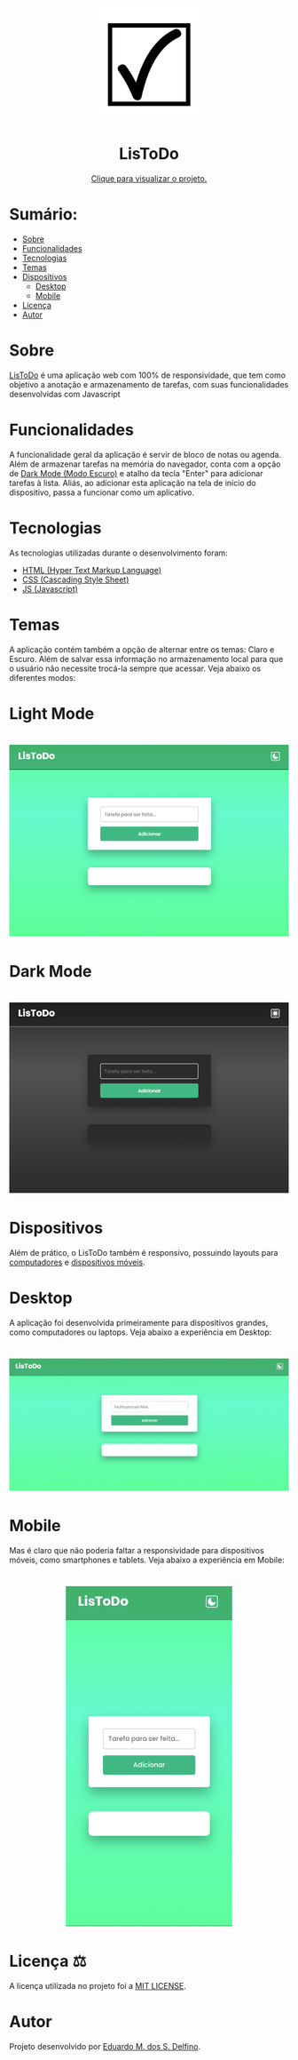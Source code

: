 <h1 align="center"><img alt="logo LisToDo" title="LisToDo" src="todo-list-icon.png" width="200px" height="200px"/><h1>
<h1 align="center">LisToDo</h1>
<p align="center"><a href="https://listodo.vercel.app">Clique para visualizar o projeto.</a></p>

<h1>Sumário:</h1>

* [Sobre](#about)
* [Funcionalidades](#functionalities)
* [Tecnologias](#technologies)
* [Temas](#themes)
* [Dispositivos](#devices)
    * [Desktop](#desktop)
    * [Mobile](#mobile)
* [Licença](#license)
* [Autor](#author)


<h1 id="about">Sobre</h1>
<p><a href="https://listodo.vercel.app">LisToDo</a> é uma aplicação web com 100% de responsividade, que tem como objetivo a anotação e armazenamento de tarefas, com suas funcionalidades desenvolvidas com Javascript</p>

<h1 id="functionalities">Funcionalidades</h1>
<p>A funcionalidade geral da aplicação é servir de bloco de notas ou agenda. Além de armazenar tarefas na memória do navegador, conta com a opção de <a href="#dark" title="Dark Mode">Dark Mode (Modo Escuro)</a> e atalho da tecla "Enter" para adicionar tarefas à lista. Aliás, ao adicionar esta aplicação na tela de início do dispositivo, passa a funcionar como um aplicativo.</p>

<h1 id="technologies">Tecnologias</h1>
<p>As tecnologias utilizadas durante o desenvolvimento foram:
<ul>
<li><a href="https://html.com/" title="HTML">HTML (Hyper Text Markup Language)</a></li>
<li><a href="https://css-tricks.com/" title="CSS">CSS (Cascading Style Sheet)</a></li>
<li><a href="https://www.javascript.com/" title="Javascript">JS (Javascript)</a></li>
</ul>
</p>

<h1 id="themes">Temas</h1>
<p>A aplicação contém também a opção de alternar entre os temas: Claro e Escuro. Além de salvar essa informação no armazenamento local para que o usuário não necessite trocá-la sempre que acessar. Veja abaixo os diferentes modos:</p>
<h1>Light Mode</h1>
<h1 align="center"><img alt="Light Mode" title="Light Mode" src="./README-files/image-link.png"/></h1>
<h1 id="dark">Dark Mode</h1>
<h1 align="center"><img alt="Dark Mode" title="Dark Mode" src="./README-files/image-link-dark.png"/></h1>

<h1 id="devices">Dispositivos</h1>
<p>Além de prático, o LisToDo também é responsivo, possuindo layouts para <a href="#desktop" title="desktop">computadores</a> e <a href="#mobile" title="mobile">dispositivos móveis</a>.</p>

<h1 id="desktop">Desktop</h1>
<p>A aplicação foi desenvolvida primeiramente para dispositivos grandes, como computadores ou laptops. Veja abaixo a experiência em Desktop:</p>
<h1 align="center"><img alt="Desktop Experience" title="For Desktop" src="./README-files/for-desktop.png"/><h1>

<h1 id="mobile">Mobile</h1>
<p>Mas é claro que não poderia faltar a responsividade para dispositivos móveis, como smartphones e tablets. Veja abaixo a experiência em Mobile:</p>
<h1 align="center"><img alt="Mobile Experience" title="For Mobile" src="./README-files/for-mobile.png" width="300px" height="auto"/><h1>

<h1 id="license">Licença ⚖️</h1>
<p>A licença utilizada no projeto foi a <a href="https://mit-license.org/">MIT LICENSE</a>.</p>

<h1 id="author">Autor</h1>
<p>Projeto desenvolvido por <a href="https://github.com/EduDevCode" title="Eduardo M. dos S. Delfino">Eduardo M. dos S. Delfino</a>.</p>